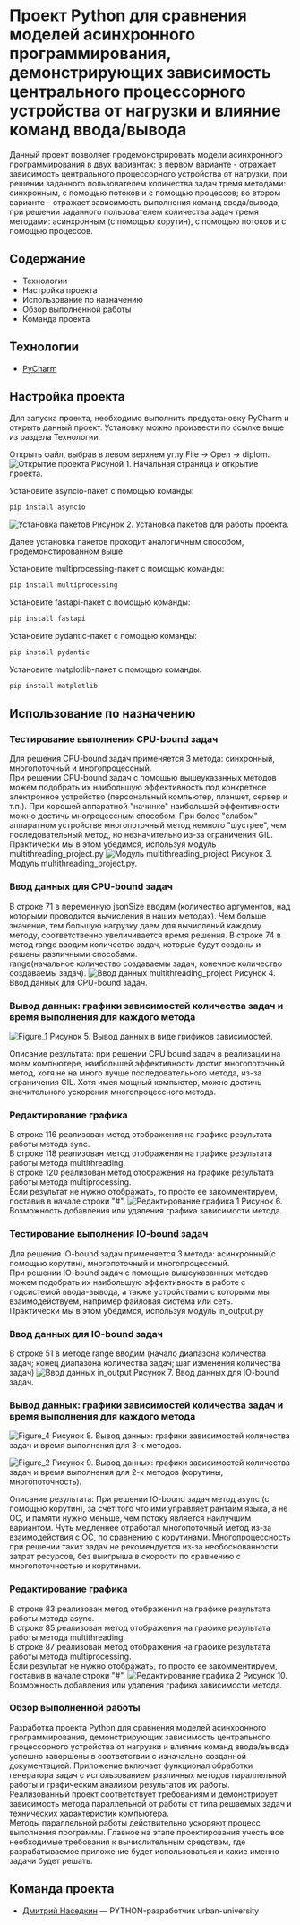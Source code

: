 # Проект Python для сравнения моделей асинхронного программирования, демонстрирующих зависимость центрального процессорного устройства от нагрузки и влияние команд ввода/вывода
Данный проект позволяет продемонстрировать модели асинхронного программирования в двух вариантах:
в первом варианте - отражает зависимость центрального процессорного устройства от нагрузки, при решении заданного пользователем количества задач тремя методами: синхронным, с помощью потоков и с помощью процессов;
во втором варианте - отражает зависимость выполнения команд ввода/вывода, при решении заданного пользователем количества задач тремя методами: асинхронным (с помощью корутин), с помощью потоков и с помощью процессов.
## Содержание
- Технологии
- Настройка проекта
- Использование по назначению
- Обзор выполненной работы
- Команда проекта

## Технологии
- [PyCharm﻿](https://www.jetbrains.com/help/pycharm/installation-guide.html#standalone/)

## Настройка проекта
Для запуска проекта, необходимо выполнить предустановку PyCharm и открыть данный проект.
Установку можно произвести по ссылке выше из раздела Технологии.

Открыть файл, выбрав в левом верхнем углу File -> Open -> diplom.
![Открытие проекта](https://github.com/user-attachments/assets/27201b96-93a1-4f3b-94dd-901c918612de)
Рисуной 1. Начальная страница и открытие проекта.


Установите asyncio-пакет с помощью команды:
```sh
pip install asyncio
```
![Установка пакетов](https://github.com/user-attachments/assets/3418d494-f4fb-4e39-8c53-f64bdd33f475)
Рисунок 2. Установка пакетов для работы проекта.

Далее установка пакетов проходит аналогмчным способом, продемонстированном выше.

Установите multiprocessing-пакет с помощью команды:
```sh
pip install multiprocessing
```

Установите fastapi-пакет с помощью команды:
```sh
pip install fastapi
```

Установите pydantic-пакет с помощью команды:
```sh
pip install pydantic
```

Установите matplotlib-пакет с помощью команды:
```sh
pip install matplotlib
```

## Использование по назначению

### Тестирование выполнения CPU-bound задач
Для решения CPU-bound задач применяется 3 метода: синхронный, многопоточный и многопроцессный.\
При решении CPU-bound задач с помощью вышеуказанных методов можем подобрать их наибольшую эффективность под конкретное электронное устройство (персональный компьютер, планшет, сервер и т.п.). При хорошей аппаратной "начинке" наибольшей эффективности можно достичь многроцессным способом. При более "слабом" аппаратном устройстве многопоточный метод немного "шустрее", чем последовательный метод, но незначительно из-за ограничения GIL.\
Практически мы в этом убедимся, используя модуль multithreading_project.py
![Модуль multithreading_project](https://github.com/user-attachments/assets/411c8443-0dfe-4363-bd15-2f1d227caae5)
Рисунок 3. Модуль multithreading_project.py.

### Ввод данных для CPU-bound задач
В строке 71 в переменную jsonSize вводим (количество аргументов, над которыми проводится вычисления в наших методах). Чем больше значение, тем большую нагрузку даем для вычислений каждому методу, соответственно увеличивается время решения.
В строке 74 в метод range вводим количество задач, которые будут созданы и решены различными способами. \
range(начальное количество создаваемы задач, конечное количество создаваемы задач).
![Ввод данных multithreading_project](https://github.com/user-attachments/assets/bcbbe5ee-71e8-4f6b-ab86-521a141aaa5a)
Рисунок 4. Ввод данных для CPU-bound задач.

### Вывод данных: графики зависимостей количества задач и время выполнения для каждого метода
![Figure_1](https://github.com/user-attachments/assets/a926d745-ad7e-4944-b709-426f281413b0)
Рисунок 5. Вывод данных в виде грификов зависимостей.

Описание результата: при решении CPU bound задач в реализации на моем компьютере, наибольшей эффективности достиг многопоточный метод, хотя не на много лучше последовательного метода, из-за ограничения GIL. Хотя имея мощный компьютер, можно достичь значительного ускорения многопроцессного метода.


### Редактирование графика
В строке 116 реализован метод отображения на графике результата работы метода sync.\
В строке 118 реализован метод отображения на графике результата работы метода multithreading. \
В строке 120 реализован метод отображения на графике результата работы метода multiprocessing. \
Если результат не нужно отображать, то просто ее закомментируем, поставив в начале строки "#".
![Редактирование графика 1](https://github.com/user-attachments/assets/f0a3b0b9-e353-4d72-bd27-fbaf7e8b9464)
Рисунок 6. Возможность добавления или удаления графика зависимости метода.


### Тестирование выполнения IO-bound задач
Для решения IO-bound задач применяется 3 метода: асинхронный(с помощью корутин), многопоточный и многопроцессный.\
При решении IO-bound задач с помощью вышеуказанных методов можем подобрать их наибольшую эффективность в работе с подсистемой ввода-вывода, а также устройствами с которыми мы взаимодействуем, например файловая система или сеть.\
Практически мы в этом убедимся, используя модуль in_output.py

### Ввод данных для IO-bound задач
В строке 51 в методе range вводим (начало диапазона количества задач; конец диапазона количества задач; шаг изменения количества задач)
![Ввод данных in_output](https://github.com/user-attachments/assets/fe3698c6-b4c9-407f-bb83-edcdd97dab31)
Рисунок 7. Ввод данных для IO-bound задач.

###  Вывод данных: графики зависимостей количества задач и время выполнения для каждого метода
![Figure_4](https://github.com/user-attachments/assets/e3df5f5f-2c76-4701-af0e-5e6dc3c169d0)
Рисунок 8. Вывод данных: графики зависимостей количества задач и время выполнения для 3-х методов.

![Figure_2](https://github.com/user-attachments/assets/e944f0a6-dc7a-4f1c-8018-ced3a9ab0dcd)
Рисунок 9. Вывод данных: графики зависимостей количества задач и время выполнения для 2-х методов (корутины, многопоточность).

Описание результата: При решении IO-bound задач метод async (с помощью корутин), за счет того что ими управляет рантайм языка, а не ОС, и памяти нужно меньше, чем потоку является наилучшим вариантом. Чуть медленнее отработал многопоточный метод из-за взаимодействия с ОС, по сравнению с корутинами. Многопроцессность при решении таких задач не рекомендуется 
из-за необоснованности затрат ресурсов, без выигрыша в скорости по сравнению с многопоточностью и корутинами.

### Редактирование графика
В строке 83 реализован метод отображения на графике результата работы метода аsync.\
В строке 85 реализован метод отображения на графике результата работы метода multithreading. \
В строке 87 реализован метод отображения на графике результата работы метода multiprocessing. \
Если результат не нужно отображать, то просто ее закомментируем, поставив в начале строки "#".
![Редактирование графика 2](https://github.com/user-attachments/assets/4911f839-0773-4c6e-b262-5e6ae080f613)
Рисунок 10. Возможность добавления или удаления графика зависимости метода.

### Обзор выполненной работы
Разработка проекта Python для сравнения моделей асинхронного программирования, демонстрирующих зависимость центрального процессорного устройства от нагрузки и влияние команд ввода/вывода успешно завершены в соответствии с изначально созданной документацией. Приложение включает функционал обработки генератора задач 
с использованием различных методов параллельной работы и графическим анализом результатов их работы. \
Реализованный проект соответствует требованиям и демонстрирует зависимость метода параллельной от работы от типа решаемых задач 
и технических характеристик компьютера.\
Методы параллельной работы действительно ускоряют процесс выполнения программы. Главное на этапе проектирования учесть все необходимые требования к вычислительным средствам, где разрабатываемое приложение будет использоваться и какие именно задачи будет решать.


## Команда проекта
- [Дмитрий Наседкин](tg://resolve?domain=@Dmitry_991) — PYTHON-разработчик urban-university


